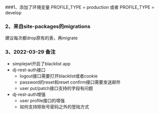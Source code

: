 ###1、添加了环境变量
PROFILE_TYPE = production 或者 PROFILE_TYPE = develop

### 2、来自site-packages的migrations
建议每次都drop原有的表，再migrate

### 3、2022-03-29 备注
- simplejwt开启了blacklist app
- dj-rest-auth接口
  - logout接口需要打开blacklist或者cookie
  - password的reset和reset confirm接口需要发送邮件
  - user put/patch接口支持的字段有问题
- dj-rest-auth增强
  - user profile接口的增强
  - 如何支持除账号密码之外的登陆方式
